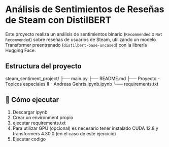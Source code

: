 # Análisis de Sentimientos de Reseñas de Steam con DistilBERT
Este proyecto realiza un análisis de sentimientos binario (`Recommended` o `Not Recommended`) sobre reseñas de usuarios de Steam, utilizando un modelo Transformer preentrenado (`distilbert-base-uncased`) con la librería Hugging Face.

## Estructura del proyecto

steam_sentiment_project/
├── main.py
├── README.md
├── Proyecto - Topicos especiales II - Andreas Gehrts.ipynb.ipynb
└── requirements.txt

## 🚀 Cómo ejecutar

1. Descargar ipynb
2. Crear un environment propio
3. ejecutar requirements.txt
4. Para utilizar GPU (opcional) es necesario tener instalado CUDA 12.8 y transformers 4.30.0 (en el caso de este ejercicio)
5. Ejecutar codigo

